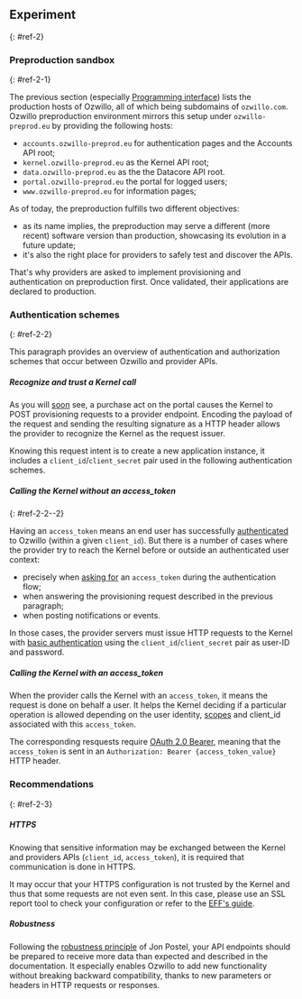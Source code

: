 ## Experiment
{: #ref-2}

### Preproduction sandbox
{: #ref-2-1}

The previous section (especially [Programming interface](#ref-1-3)) lists the production hosts of Ozwillo, all of which being subdomains of `ozwillo.com`. Ozwillo preproduction environment mirrors this setup under `ozwillo-preprod.eu` by providing the following hosts:

- `accounts.ozwillo-preprod.eu` for authentication pages and the Accounts API root;
- `kernel.ozwillo-preprod.eu` as the Kernel API root;
- `data.ozwillo-preprod.eu` as the the Datacore API root.
- `portal.ozwillo-preprod.eu` the portal for logged users;
- `www.ozwillo-preprod.eu` for information pages;

As of today, the preproduction fulfills two different objectives:

- as its name implies, the preproduction may serve a different (more recent) software version than production, showcasing its evolution in a future update;
- it's also the right place for providers to safely test and discover the APIs.

That's why providers are asked to implement provisioning and authentication on preproduction first. Once validated, their applications are declared to production.

### Authentication schemes
{: #ref-2-2}

This paragraph provides an overview of authentication and authorization schemes that occur between Ozwillo and provider APIs.

##### Recognize and trust a Kernel call

As you will [soon](#ref-3-2-1) see, a purchase act on the portal causes the Kernel to POST provisioning requests to a provider endpoint. Encoding the payload of the request and sending the resulting signature as a HTTP header allows the provider to recognize the Kernel as the request issuer.

Knowing this request intent is to create a new application instance, it includes a `client_id`/`client_secret` pair used in the following authentication schemes.

##### Calling the Kernel without an access_token
{: #ref-2-2--2}

Having an `access_token` means an end user has successfully [authenticated](#ref-4) to Ozwillo (within a given `client_id`). But there is a number of cases where the provider try to reach the Kernel before or outside an authenticated user context:

- precisely when [asking for](#ref-4-3-4) an `access_token` during the authentication flow;
- when answering the provisioning request described in the previous paragraph;
- when posting notifications or events.

In those cases, the provider servers must issue HTTP requests to the Kernel with [basic authentication](https://tools.ietf.org/html/rfc2617#section-2) using the `client_id`/`client_secret` pair as user-ID and password.

##### Calling the Kernel with an access_token

When the provider calls the Kernel with an `access_token`, it means the request is done on behalf a user. It helps the Kernel deciding if a particular operation is allowed depending on the user identity, [scopes]() and client_id associated with this `access_token`.

The corresponding resquests require [OAuth 2.0 Bearer](http://tools.ietf.org/html/rfc6750), meaning that the `access_token` is sent in an `Authorization: Bearer {access_token_value}` HTTP header.

### Recommendations
{: #ref-2-3}

##### HTTPS

Knowing that sensitive information may be exchanged between the Kernel and providers APIs (`client_id`, `access_token`), it is required that communication is done in HTTPS.

It may occur that your HTTPS configuration is not trusted by the Kernel and thus that some requests are not even sent. In this case, please use an SSL report tool to check your configuration or refer to the <a href="https://www.eff.org/https-everywhere/deploying-https" target="_blank">EFF's guide</a>.

##### Robustness

Following the <a href=" https://en.wikipedia.org/wiki/Robustness_principle" target="_blank">robustness principle</a> of Jon Postel, your API endpoints should be prepared to receive more data than expected and described in the documentation. It especially enables Ozwillo to add new functionality without breaking backward compatibility, thanks to new parameters or headers in HTTP requests or responses.
